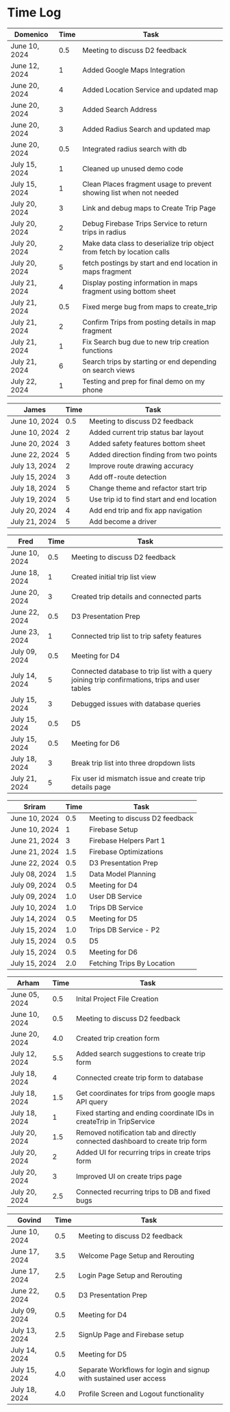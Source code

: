 # Time Log

| Domenico      | Time | Task                                                                    |
|---------------|------|-------------------------------------------------------------------------|
| June 10, 2024 | 0.5  | Meeting to discuss D2 feedback                                          |
| June 12, 2024 | 1    | Added Google Maps Integration                                           |
| June 20, 2024 | 4    | Added Location Service and updated map                                  |
| June 20, 2024 | 3    | Added Search Address                                                    |
| June 20, 2024 | 3    | Added Radius Search and updated map                                     |
| June 20, 2024 | 0.5  | Integrated radius search with db                                        |
| July 15, 2024 | 1    | Cleaned up unused demo code                                             |
| July 15, 2024 | 1    | Clean Places fragment usage to prevent showing list when not needed     |
| July 20, 2024 | 3    | Link and debug maps to Create Trip Page                                 |
| July 20, 2024 | 2    | Debug Firebase Trips Service to return trips in radius                  |
| July 20, 2024 | 2    | Make data class to deserialize trip object from fetch by location calls |
| July 20, 2024 | 5    | fetch postings by start and end location in maps fragment               |
| July 21, 2024 | 4    | Display posting information in maps fragment using bottom sheet         |
| July 21, 2024 | 0.5  | Fixed merge bug from maps to create_trip                                |
| July 21, 2024 | 2    | Confirm Trips from posting details in map fragment                      |
| July 21, 2024 | 1    | Fix Search bug due to new trip creation functions                       |
| July 21, 2024 | 6    | Search trips by starting or end depending on search views               |
| July 22, 2024 | 1    | Testing and prep for final demo on my phone                             |



| James         | Time | Task                                       |
|---------------|------|--------------------------------------------|
| June 10, 2024 | 0.5  | Meeting to discuss D2 feedback             |
| June 10, 2024 | 2    | Added current trip status bar layout       |
| June 20, 2024 | 3    | Added safety features bottom sheet         |
| June 22, 2024 | 5    | Added direction finding from two points    |
| July 13, 2024 | 2    | Improve route drawing accuracy             |
| July 15, 2024 | 3    | Add off-route detection                    |
| July 18, 2024 | 5    | Change theme and refactor start trip       |
| July 19, 2024 | 5    | Use trip id to find start and end location |
| July 20, 2024 | 4    | Add end trip and fix app navigation        |
| July 21, 2024 | 5    | Add become a driver                        |

| Fred          | Time | Task                                                                                           |
|---------------|------|------------------------------------------------------------------------------------------------|
| June 10, 2024 | 0.5  | Meeting to discuss D2 feedback                                                                 |
| June 18, 2024 | 1    | Created initial trip list view                                                                 |
| June 20, 2024 | 3    | Created trip details and connected parts                                                       |
| June 22, 2024 | 0.5  | D3 Presentation Prep                                                                           |
| June 23, 2024 | 1    | Connected trip list to trip safety features                                                    |
| July 09, 2024 | 0.5  | Meeting for D4                                                                                 |
| July 14, 2024 | 5    | Connected database to trip list with a query joining trip confirmations, trips and user tables |
| July 15, 2024 | 3    | Debugged issues with database queries                                                          |
| July 15, 2024 | 0.5  | D5                                                                                             |
| July 15, 2024 | 0.5  | Meeting for D6                                                                                 |
| July 18, 2024 | 3    | Break trip list into three dropdown lists                                                      |
| July 21, 2024 | 5    | Fix user id mismatch issue and create trip details page                                        |

| Sriram        | Time | Task                           |
|---------------|------|--------------------------------|
| June 10, 2024 | 0.5  | Meeting to discuss D2 feedback |
| June 10, 2024 | 1    | Firebase Setup                 |
| June 21, 2024 | 3    | Firebase Helpers Part 1        |
| June 21, 2024 | 1.5  | Firebase Optimizations         |
| June 22, 2024 | 0.5  | D3 Presentation Prep           |
| July 08, 2024 | 1.5  | Data Model Planning            |
| July 09, 2024 | 0.5  | Meeting for D4                 |
| July 09, 2024 | 1.0  | User DB Service                |
| July 10, 2024 | 1.0  | Trips DB Service               |
| July 14, 2024 | 0.5  | Meeting for D5                 |
| July 15, 2024 | 1.0  | Trips DB Service - P2          |
| July 15, 2024 | 0.5  | D5                             |
| July 15, 2024 | 0.5  | Meeting for D6                 |
| July 15, 2024 | 2.0  | Fetching Trips By Location     |


| Arham         | Time | Task                                                                          |
|---------------|------|-------------------------------------------------------------------------------|
| June 05, 2024 | 0.5  | Inital Project File Creation                                                  |
| June 10, 2024 | 0.5  | Meeting to discuss D2 feedback                                                |
| June 20, 2024 | 4.0  | Created trip creation form                                                    |
| July 12, 2024 | 5.5  | Added search suggestions to create trip form                                  |
| July 18, 2024 | 4    | Connected create trip form to database                                        |
| July 18, 2024 | 1.5  | Get coordinates for trips from google maps API query                          |
| July 18, 2024 | 1    | Fixed starting and ending coordinate IDs in createTrip in TripService         |
| July 20, 2024 | 1.5  | Removed notification tab and directly connected dashboard to create trip form |
| July 20, 2024 | 2    | Added UI for recurring trips in create trips form                             |
| July 20, 2024 | 3    | Improved UI on create trips page                                              |
| July 20, 2024 | 2.5  | Connected recurring trips to DB and fixed bugs                                |


| Govind        | Time | Task                                                               |
|---------------|------|--------------------------------------------------------------------|
| June 10, 2024 | 0.5  | Meeting to discuss D2 feedback                                     |
| June 17, 2024 | 3.5  | Welcome Page Setup and Rerouting                                   |
| June 17, 2024 | 2.5  | Login Page Setup and Rerouting                                     |
| June 22, 2024 | 0.5  | D3 Presentation Prep                                               |
| July 09, 2024 | 0.5  | Meeting for D4                                                     |
| July 13, 2024 | 2.5  | SignUp Page and Firebase setup                                     |
| July 14, 2024 | 0.5  | Meeting for D5                                                     |
| July 15, 2024 | 4.0  | Separate Workflows for login and signup with sustained user access |
| July 18, 2024 | 4.0  | Profile Screen and Logout functionality                            |


